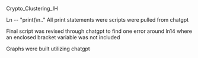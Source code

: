 Crypto_Clustering_IH

Ln -- "print(\n.." All print statements were scripts were pulled from chatgpt

Final script was revised through chatgpt to find one error around ln14 where an enclosed bracket variable was not included

Graphs were built utilizing chatgpt